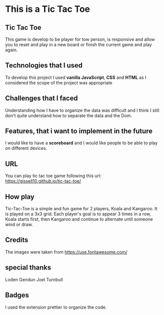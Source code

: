 # This is a Tic Tac Toe

## Tic Tac Toe

This game is develop to be player for tow person, is responsive and allow you to reset and play in a new board or finish the current game and play again.

## Technologies that I used

To develop this project I used **vanilla JavaScript**, **CSS** and **HTML** as I considered the scope of the project was appropriate

## Challenges that I faced

Understanding how I have to organize the data was difficult and I think I still don't quite understand how to separate the data and the Dom.

## Features, that i want to implement in the future

I would like to have a **scoreboard** and I would like people to be able to play on different devices.

## URL

You can play tic tac toe game following this url: https://gissell10.github.io/tic-tac-toe/

## How play

Tic-Tac-Toe is a simple and fun game for 2 players, Koala and Kangaroo. It is played on a 3x3 grid. Each player's goal is to appear 3 times in a row, Koala starts first, then Kangaroo and continue to alternate until someone wind or draw.

## Credits

The images were taken from https://use.fontawesome.com/

## special thanks

Loden Gendun
Joel Turnbull

## Badges

I used the extension prettier to organize the code.
